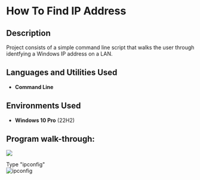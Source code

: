 <h1>How To Find IP Address</h1>

<h2>Description</h2>
Project consists of a simple command line script that walks the user through identfying a Windows IP address on a LAN.<br />


<h2>Languages and Utilities Used</h2>

- <b>Command Line</b> 

<h2>Environments Used </h2>

- <b>Windows 10 Pro</b> (22H2)

<h2>Program walk-through:</h2>

<p align="center">

![](https://github.com/jasondasho/Find-IP-Lab/assets/94137942/867646ff-c221-4549-a3fd-c2544b61d402)


Type "ipconfig"  <br/>
![ipconfig](https://github.com/jasondasho/Find-IP-Lab/assets/94137942/da96713d-477b-474e-8030-4574e4e608f4)

</p>

<!--
 ```diff
- text in red
+ text in green
! text in orange
# text in gray
@@ text in purple (and bold)@@
```
--!>
